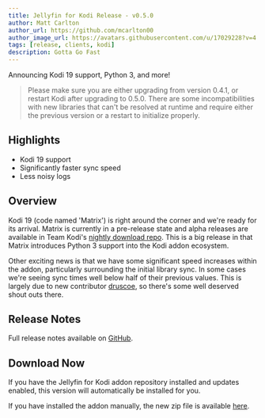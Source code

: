 ```yaml
---
title: Jellyfin for Kodi Release - v0.5.0
author: Matt Carlton
author_url: https://github.com/mcarlton00
author_image_url: https://avatars.githubusercontent.com/u/17029228?v=4
tags: [release, clients, kodi]
description: Gotta Go Fast
---
```


Announcing Kodi 19 support, Python 3, and more!

<!--truncate-->

> Please make sure you are either upgrading from version 0.4.1, or restart Kodi after upgrading to 0.5.0.  There are some incompatibilities with new libraries that can't be resolved at runtime and require either the previous version or a restart to initialize properly.

## Highlights

 - Kodi 19 support
 - Significantly faster sync speed
 - Less noisy logs

## Overview

Kodi 19 (code named 'Matrix') is right around the corner and we're ready for its arrival.  Matrix is currently in a pre-release state and alpha releases are available in Team Kodi's [nightly download repo](https://mirrors.kodi.tv/nightlies/).  This is a big release in that Matrix introduces Python 3 support into the Kodi addon ecosystem.

Other exciting news is that we have some significant speed increases within the addon, particularly surrounding the initial library sync.  In some cases we're seeing sync times well below half of their previous values.  This is largely due to new contributor [druscoe](https://github.com/druscoe), so there's some well deserved shout outs there.

## Release Notes

Full release notes available on [GitHub](https://github.com/jellyfin/jellyfin-kodi/releases/tag/v0.5.0).

## Download Now

If you have the Jellyfin for Kodi addon repository installed and updates enabled, this version will automatically be installed for you.

If you have installed the addon manually, the new zip file is available [here](https://repo.jellyfin.org/releases/client/kodi/plugin.video.jellyfin/plugin.video.jellyfin-0.5.0.zip).
